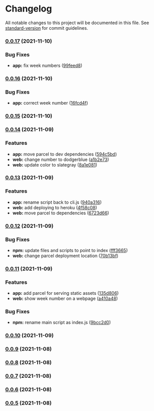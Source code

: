 # Changelog

All notable changes to this project will be documented in this file. See [standard-version](https://github.com/conventional-changelog/standard-version) for commit guidelines.

### [0.0.17](https://github.com/mrako/week-number/compare/v0.0.16...v0.0.17) (2021-11-10)


### Bug Fixes

* **app:** fix week numbers ([99feed8](https://github.com/mrako/week-number/commit/99feed8ac2dba70c67892d07903998ea3b726791))

### [0.0.16](https://github.com/mrako/week-number/compare/v0.0.15...v0.0.16) (2021-11-10)


### Bug Fixes

* **app:** correct week number ([16fcd4f](https://github.com/mrako/week-number/commit/16fcd4ff52f23d79e1c2d2bc29de67799489252c))

### [0.0.15](https://github.com/mrako/week-number/compare/v0.0.14...v0.0.15) (2021-11-10)

### [0.0.14](https://github.com/mrako/week-number/compare/v0.0.13...v0.0.14) (2021-11-09)


### Features

* **app:** move parcel to dev dependencies ([594c5bd](https://github.com/mrako/week-number/commit/594c5bd726a11fd61e944b28c040e5869f33dff3))
* **web:** change number to dodgerblue ([a1b2e73](https://github.com/mrako/week-number/commit/a1b2e73fb45d9c23d442c7455dcb002bff67cba0))
* **web:** update color to slategray ([8a1e081](https://github.com/mrako/week-number/commit/8a1e081c4cc616178a2ccad7b44b252d697e3e69))

### [0.0.13](https://github.com/mrako/week-number/compare/v0.0.12...v0.0.13) (2021-11-09)


### Features

* **app:** rename script back to cli.js ([940a316](https://github.com/mrako/week-number/commit/940a31664293f2bca69c1e4e982e22c4c6a35bbc))
* **web:** add deploying to heroku ([4f58c08](https://github.com/mrako/week-number/commit/4f58c089f8642187ef9ad8d7ca07749bbb8f86ab))
* **web:** move parcel to dependencies ([6723d66](https://github.com/mrako/week-number/commit/6723d66c869af28b1c5fd5ced7383304d8f7f143))

### [0.0.12](https://github.com/mrako/week-number/compare/v0.0.11...v0.0.12) (2021-11-09)


### Bug Fixes

* **npm:** update files and scripts to point to index ([fff3665](https://github.com/mrako/week-number/commit/fff3665613c9ef917c3b8b7c15df44243f8fa3c4))
* **web:** change parcel deployment location ([70b13bf](https://github.com/mrako/week-number/commit/70b13bf1762bf6fae0f393e787713419bee2d7ee))

### [0.0.11](https://github.com/mrako/week-number/compare/v0.0.10...v0.0.11) (2021-11-09)


### Features

* **app:** add parcel for serving static assets ([135d806](https://github.com/mrako/week-number/commit/135d806c8b8be0bc0609bcbb7147425879ac4e7f))
* **web:** show week number on a webpage ([a410a48](https://github.com/mrako/week-number/commit/a410a4829de93a347382ed51832692f8ab68d16d))


### Bug Fixes

* **npm:** rename main script as index.js ([9bcc2d0](https://github.com/mrako/week-number/commit/9bcc2d00e4dddd744991b688b8cee077d032f3cc))

### [0.0.10](https://github.com/mrako/week-number/compare/v0.0.9...v0.0.10) (2021-11-09)

### [0.0.9](https://github.com/mrako/week-number/compare/v0.0.8...v0.0.9) (2021-11-08)

### [0.0.8](https://github.com/mrako/week-number/compare/v0.0.7...v0.0.8) (2021-11-08)

### [0.0.7](https://github.com/mrako/week-number/compare/v0.0.6...v0.0.7) (2021-11-08)

### [0.0.6](https://github.com/mrako/week-number/compare/v0.0.5...v0.0.6) (2021-11-08)

### [0.0.5](https://github.com/mrako/week-number/compare/v0.0.4...v0.0.5) (2021-11-08)
